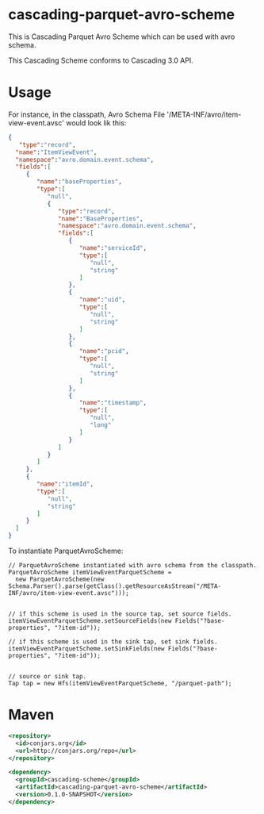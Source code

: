 # cascading-parquet-avro-scheme
This is Cascading Parquet Avro Scheme which can be used with avro schema.

This Cascading Scheme conforms to Cascading 3.0 API.


# Usage
For instance, in the classpath, Avro Schema File '/META-INF/avro/item-view-event.avsc' would look lik this:

 ```json
 {
    "type":"record",
   "name":"ItemViewEvent",
   "namespace":"avro.domain.event.schema",
   "fields":[
      {
         "name":"baseProperties",
         "type":[
            "null",
            {
               "type":"record",
               "name":"BaseProperties",
               "namespace":"avro.domain.event.schema",
               "fields":[
                  {
                     "name":"serviceId",
                     "type":[
                        "null",
                        "string"
                     ]
                  },
                  {
                     "name":"uid",
                     "type":[
                        "null",
                        "string"
                     ]
                  },
                  {
                     "name":"pcid",
                     "type":[
                        "null",
                        "string"
                     ]
                  },                  
                  {
                     "name":"timestamp",
                     "type":[
                        "null",
                        "long"
                     ]
                  }
               ]
            }
         ]
      },
      {
         "name":"itemId",
         "type":[
            "null",
            "string"
         ]
      }
   ]
 }
 ```



To instantiate ParquetAvroScheme:


    // ParquetAvroScheme instantiated with avro schema from the classpath. 
    ParquetAvroScheme itemViewEventParquetScheme = 
      new ParquetAvroScheme(new Schema.Parser().parse(getClass().getResourceAsStream("/META-INF/avro/item-view-event.avsc")));
		
		
	// if this scheme is used in the source tap, set source fields.
	itemViewEventParquetScheme.setSourceFields(new Fields("?base-properties", "?item-id"));	
		
	// if this scheme is used in the sink tap, set sink fields.
	itemViewEventParquetScheme.setSinkFields(new Fields("?base-properties", "?item-id"));	
		
		
	// source or sink tap.
	Tap tap = new Hfs(itemViewEventParquetScheme, "/parquet-path");	


# Maven

  ```xml
  <repository>
	<id>conjars.org</id>
	<url>http://conjars.org/repo</url>
  </repository>
  ```

  ```xml
  <dependency>
  	<groupId>cascading-scheme</groupId>
  	<artifactId>cascading-parquet-avro-scheme</artifactId>
  	<version>0.1.0-SNAPSHOT</version>
  </dependency>
  ```
